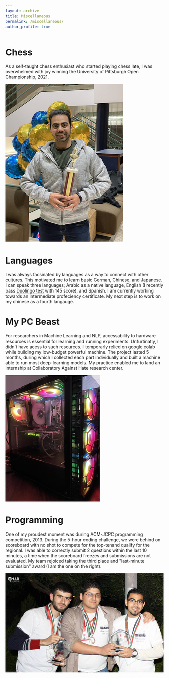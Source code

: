 ```yaml
---
layout: archive
title: Miscellaneous
permalink: /miscellaneous/
author_profile: true
---
```


# Chess
As a self-taught chess enthusiast who started playing chess late, I was overwhelmed with joy winning the University of Pittsburgh Open Championship, 2021. 

<img src="/images/chess_win.png">

# Languages
I was always facsinated by languages as a way to connect with other cultures. This motivated me to learn basic German, Chinese, and Japanese. I can speak three languages; Arabic as a native language, English (I recently pass [Duolingo test](files/duolingo.pdf) with 145 score), and Spanish. I am currently working towards an intermediate profeciency certificate. My next step is to work on my chinese as a fourth langauge. 

# My PC Beast
For researchers in Machine Learning and NLP, accessability to hardware resources is essential for learning and running experiments. Unfurtinatly, I didn't have acess to such resources. I temporarly relied on google colab while building my low-budget powerful machine. The project lasted 5 months, during which I collected each part individually and built a machine able to run most deep-learning models. My practice enabled me to land an internship at Collaboratory Against Hate research center.

<img src="/images/beast.png">

# Programming
One of my proudest moment was during ACM-JCPC programming competition, 2013. During the 5-hour coding challenge, we were behind on scoreboard with no shot to compete for the top-tenand qualify for the regional. I was able to correctly submit 2 questions within the last 10 minutes, a time when the scoreboard freezes and submissions are not evaluated. My team rejoiced taking the third place and "last-minute submission" award (I am the one on the right).

<img src="/images/ACM.jpeg">